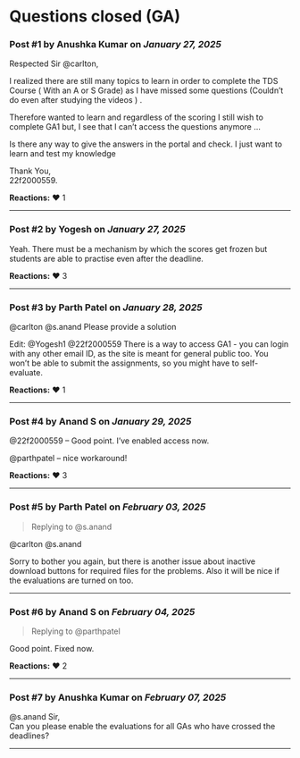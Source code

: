 # Questions closed (GA)

### Post #1 by **Anushka Kumar** on *January 27, 2025*
Respected Sir @carlton,

I realized there are still many topics to learn in order to complete the TDS Course ( With an A or S Grade) as I have missed some questions (Couldn’t do even after studying the videos ) .

Therefore wanted to learn and regardless of the scoring I still wish to complete GA1 but, I see that I can’t access the questions anymore …

Is there any way to give the answers in the portal and check. I just want to learn and test my knowledge

Thank You,  
22f2000559.

**Reactions:** ❤️ 1

---

### Post #2 by **Yogesh** on *January 27, 2025*
Yeah. There must be a mechanism by which the scores get frozen but students are able to practise even after the deadline.

**Reactions:** ❤️ 3

---

### Post #3 by **Parth Patel** on *January 28, 2025*
@carlton @s.anand Please provide a solution

Edit: @Yogesh1 @22f2000559 There is a way to access GA1 - you can login with any other email ID, as the site is meant for general public too. You won’t be able to submit the assignments, so you might have to self-evaluate.

**Reactions:** ❤️ 1

---

### Post #4 by **Anand S** on *January 29, 2025*
@22f2000559 – Good point. I’ve enabled access now.

@parthpatel – nice workaround!

**Reactions:** ❤️ 3

---

### Post #5 by **Parth Patel** on *February 03, 2025*
> Replying to @s.anand

@carlton @s.anand

Sorry to bother you again, but there is another issue about inactive download buttons for required files for the problems. Also it will be nice if the evaluations are turned on too.

---

### Post #6 by **Anand S** on *February 04, 2025*
> Replying to @parthpatel

Good point. Fixed now.

**Reactions:** ❤️ 2

---

### Post #7 by **Anushka Kumar** on *February 07, 2025*
@s.anand Sir,  
Can you please enable the evaluations for all GAs who have crossed the deadlines?

---
